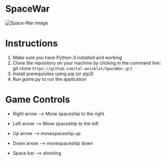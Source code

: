# SpaceWar

![Space-War image](imageFiles/game_demo.gif)


# Instructions 
1. Make sure you have Python-3 installed and working 
2. Clone the repository on your machine by clicking in the command line: 
git clone ```https://github.com/tal-weisblat/SpaceWar.git```
3. Install prerequisites using pip (or pip3) 
4. Run <i>game.py</i> to run the application 



# Game Controls 

* Right arrow --> Move spaceship to the right 

* Left arrow --> Move spaceship to the left 

* Up arrow --> movespaceship up

* Down arrow --> movespaceship down 

* Space bar --> shooting 

